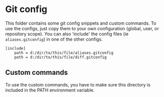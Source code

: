 # Git config

This folder contains some git config snippets and custom commands. To use the configs, just copy them to your own configuration (global, user, or repository scope). 
You can also 'include' the config files  (ie `aliases.gitconfig`) in one of the other configs.

```gitconfig
[include]
    path = d:/dir/to/this/file/aliases.gitconfig
    path = d:/dir/to/this/file/diff.gitconfig
```

## Custom commands

To use the custom commands, you have to make sure this directory is included in the PATH environment variable.
